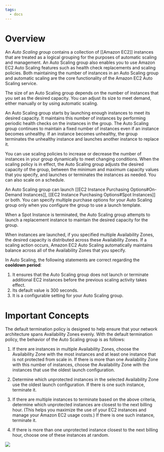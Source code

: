 ```yaml
---
tags:
  - docs
---
```

# Overview

An _Auto Scaling group_ contains a collection of [[Amazon EC2]] instances that are treated as a logical grouping for the purposes of automatic scaling and management. An Auto Scaling group also enables you to use Amazon EC2 Auto Scaling features such as health check replacements and scaling policies. Both maintaining the number of instances in an Auto Scaling group and automatic scaling are the core functionality of the Amazon EC2 Auto Scaling service.

The size of an Auto Scaling group depends on the number of instances that you set as the desired capacity. You can adjust its size to meet demand, either manually or by using automatic scaling.

An Auto Scaling group starts by launching enough instances to meet its desired capacity. It maintains this number of instances by performing periodic health checks on the instances in the group. The Auto Scaling group continues to maintain a fixed number of instances even if an instance becomes unhealthy. If an instance becomes unhealthy, the group terminates the unhealthy instance and launches another instance to replace it.

You can use scaling policies to increase or decrease the number of instances in your group dynamically to meet changing conditions. When the scaling policy is in effect, the Auto Scaling group adjusts the desired capacity of the group, between the minimum and maximum capacity values that you specify, and launches or terminates the instances as needed. You can also scale on a schedule. 

An Auto Scaling group can launch [[EC2 Instance Purchasing Options#On-Demand Instances]], [[EC2 Instance Purchasing Options#Spot Instances]] or both. You can specify multiple purchase options for your Auto Scaling group only when you configure the group to use a launch template. 

When a Spot Instance is terminated, the Auto Scaling group attempts to launch a replacement instance to maintain the desired capacity for the group.

When instances are launched, if you specified multiple Availability Zones, the desired capacity is distributed across these Availability Zones. If a scaling action occurs, Amazon EC2 Auto Scaling automatically maintains balance across all of the Availability Zones that you specify.

In Auto Scaling, the following statements are correct regarding the **cooldown period**:

1.  It ensures that the Auto Scaling group does not launch or terminate additional EC2 instances before the previous scaling activity takes effect.
2.  Its default value is 300 seconds.
3.  It is a configurable setting for your Auto Scaling group.


# Important Concepts

The default termination policy is designed to help ensure that your network architecture spans Availability Zones evenly. With the default termination policy, the behavior of the Auto Scaling group is as follows:

1. If there are instances in multiple Availability Zones, choose the Availability Zone with the most instances and at least one instance that is not protected from scale in. If there is more than one Availability Zone with this number of instances, choose the Availability Zone with the instances that use the oldest launch configuration.

2. Determine which unprotected instances in the selected Availability Zone use the oldest launch configuration. If there is one such instance, terminate it.

3. If there are multiple instances to terminate based on the above criteria, determine which unprotected instances are closest to the next billing hour. (This helps you maximize the use of your EC2 instances and manage your Amazon EC2 usage costs.) If there is one such instance, terminate it.

4. If there is more than one unprotected instance closest to the next billing hour, choose one of these instances at random.

![](https://media.tutorialsdojo.com/ASG-default-policy-evaluation-flowchart.png)